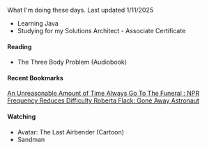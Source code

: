 What I'm doing these days. Last updated 1/11/2025

- Learning Java
- Studying for my Solutions Architect - Associate Certificate

#### Reading
- The Three Body Problem (Audiobook)

#### Recent Bookmarks
[ An Unreasonable Amount of Time ]( https://allenpike.com/2024/an-unreasonable-amount-of-time )
[ Always Go To The Funeral : NPR ]( https://www.npr.org/2005/08/08/4785079/always-go-to-the-funeral )
[ Frequency Reduces Difficulty ]( https://martinfowler.com/bliki/FrequencyReducesDifficulty.html )
[ Roberta Flack: Gone Away ]( https://magazine.waxpoetics.com/rediscovery/roberta-flack-gone-away/ )
[ Astronaut ]( http://astronaut.io/ )

#### Watching
- Avatar: The Last Airbender (Cartoon)
- Sandman